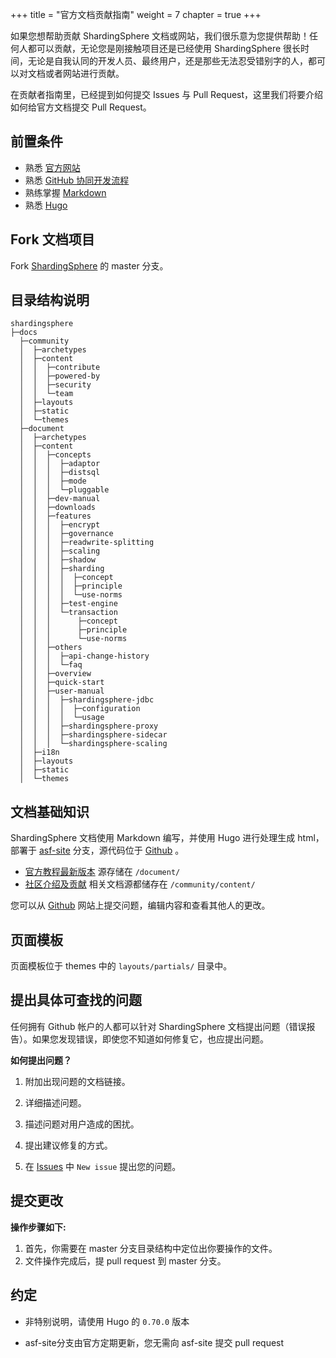 +++
title = "官方文档贡献指南"
weight = 7
chapter = true
+++

如果您想帮助贡献 ShardingSphere 文档或网站，我们很乐意为您提供帮助！任何人都可以贡献，无论您是刚接触项目还是已经使用 ShardingSphere 很长时间，无论是自我认同的开发人员、最终用户，还是那些无法忍受错别字的人，都可以对文档或者网站进行贡献。

在贡献者指南里，已经提到如何提交 Issues 与 Pull Request，这里我们将要介绍如何给官方文档提交 Pull Request。

## 前置条件

- 熟悉 [官方网站](https://shardingsphere.apache.org/index_zh.html)
- 熟悉 [GitHub 协同开发流程](https://help.github.com/cn/github/collaborating-with-issues-and-pull-requests)
- 熟练掌握 [Markdown](https://help.github.com/cn/github/writing-on-github/basic-writing-and-formatting-syntax)
- 熟悉 [Hugo](https://gohugo.io/)

## Fork 文档项目

Fork [ShardingSphere](https://github.com/apache/shardingsphere) 的 master 分支。

## 目录结构说明

```
shardingsphere
├─docs
  ├─community
  │  ├─archetypes
  │  ├─content
  │  │  ├─contribute
  │  │  ├─powered-by
  │  │  ├─security
  │  │  └─team
  │  ├─layouts
  │  ├─static
  │  └─themes
  ├─document
  │  ├─archetypes
  │  ├─content
  │  │  ├─concepts
  │  │  │  ├─adaptor
  │  │  │  ├─distsql
  │  │  │  ├─mode
  │  │  │  └─pluggable         
  │  │  ├─dev-manual
  │  │  ├─downloads
  │  │  ├─features
  │  │  │  ├─encrypt
  │  │  │  ├─governance
  │  │  │  ├─readwrite-splitting
  │  │  │  ├─scaling
  │  │  │  ├─shadow
  │  │  │  ├─sharding
  │  │  │  │  ├─concept
  │  │  │  │  ├─principle
  │  │  │  │  └─use-norms
  │  │  │  ├─test-engine
  │  │  │  └─transaction
  │  │  │      ├─concept
  │  │  │      ├─principle
  │  │  │      └─use-norms
  │  │  ├─others
  │  │  │  ├─api-change-history
  │  │  │  └─faq    
  │  │  ├─overview
  │  │  ├─quick-start
  │  │  ├─user-manual
  │  │  │  ├─shardingsphere-jdbc
  │  │  │  │  ├─configuration
  │  │  │  │  └─usage
  │  │  │  ├─shardingsphere-proxy
  │  │  │  ├─shardingsphere-sidecar
  │  │  │  └─shardingsphere-scaling  
  │  ├─i18n
  │  ├─layouts
  │  ├─static
  │  └─themes
```

## 文档基础知识

ShardingSphere 文档使用 Markdown 编写，并使用 Hugo 进行处理生成 html，部署于 [asf-site](https://github.com/apache/shardingsphere-doc/tree/asf-site) 分支，源代码位于 [Github](https://github.com/apache/shardingsphere/tree/master) 。

- [官方教程最新版本](https://shardingsphere.apache.org/document/current/cn/overview/) 源存储在 `/document/`
- [社区介绍及贡献](https://shardingsphere.apache.org/community/cn/contribute/) 相关文档源都储存在 `/community/content/`

您可以从 [Github](https://github.com/apache/shardingsphere/issues) 网站上提交问题，编辑内容和查看其他人的更改。

## 页面模板

页面模板位于 themes 中的 `layouts/partials/` 目录中。

## 提出具体可查找的问题

任何拥有 Github 帐户的人都可以针对 ShardingSphere 文档提出问题（错误报告）。如果您发现错误，即使您不知道如何修复它，也应提出问题。

**如何提出问题？**

1. 附加出现问题的文档链接。

2. 详细描述问题。

3. 描述问题对用户造成的困扰。

4. 提出建议修复的方式。

5. 在 [Issues](https://github.com/apache/shardingsphere/issues) 中 `New issue` 提出您的问题。

## 提交更改

**操作步骤如下:**

1. 首先，你需要在 master 分支目录结构中定位出你要操作的文件。
2. 文件操作完成后，提 pull request 到 master 分支。

## 约定

- 非特别说明，请使用 Hugo 的 `0.70.0` 版本

- asf-site分支由官方定期更新，您无需向 asf-site 提交 pull request
